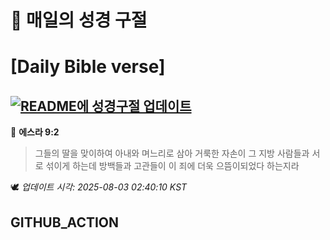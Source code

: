 # 🙏 매일의 성경 구절
# [Daily Bible verse]
## [![README에 성경구절 업데이트](https://github.com/DONGSUKA/first_test/actions/workflows/update-readme-bible.yml/badge.svg)](https://github.com/DONGSUKA/first_test/actions/workflows/update-readme-bible.yml)
<!-- START_BIBLE_VERSE -->
📖 **에스라 9:2**
> 그들의 딸을 맞이하여 아내와 며느리로 삼아 거룩한 자손이 그 지방 사람들과 서로 섞이게 하는데 방백들과 고관들이 이 죄에 더욱 으뜸이되었다 하는지라

🕊️ _업데이트 시각: 2025-08-03 02:40:10 KST_
  <!-- END_BIBLE_VERSE -->
## GITHUB_ACTION
